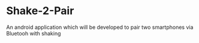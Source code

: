 # Shake-2-Pair
An android application which will be developed to pair two smartphones via Bluetooh with shaking
